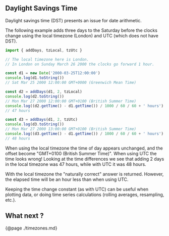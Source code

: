 ## Daylight Savings Time

Daylight savings time (DST) presents an issue for date arithmetic.

The following example adds three days to the Saturday before the clocks
change using the local timezone (London) and UTC (which does not have DST).

```js
import { addDays, tzLocal, tzUtc }

// The local timezone here is London.
// In London on Sunday March 26 2000 the clocks go forward 1 hour.

const d1 = new Date('2000-03-25T12:00:00')
console.log(d1.toString())
// Sat Mar 25 2000 12:00:00 GMT+0000 (Greenwich Mean Time)

const d2 = addDays(d1, 2, tzLocal)
console.log(d2.toString())
// Mon Mar 27 2000 12:00:00 GMT+0100 (British Summer Time)
console.log((d2.getTime() - d1.getTime()) / 1000 / 60 / 60 + ' hours')
// 47 hours

const d3 = addDays(d1, 2, tzUtc)
console.log(d3.toString())
// Mon Mar 27 2000 13:00:00 GMT+0100 (British Summer Time)
console.log((d3.getTime() - d1.getTime()) / 1000 / 60 / 60 + ' hours')
// 48 hours
```

When using the local timezone the time of day appears unchanged, and the offset
become "GMT+0100 (British Summer Time)". When using UTC the time looks wrong!
Looking at the time differences we see that adding 2 days in the local timezone
was 47 hours, while with UTC it was 48 hours.

With the local timezone the "naturally correct" answer is returned.
However, the elapsed time will be an hour less than when using UTC.

Keeping the time change constant (as with UTC) can be useful when plotting
data, or doing time series calculations (rolling averages, resampling, etc.).

## What next ?

{@page ./timezones.md}
